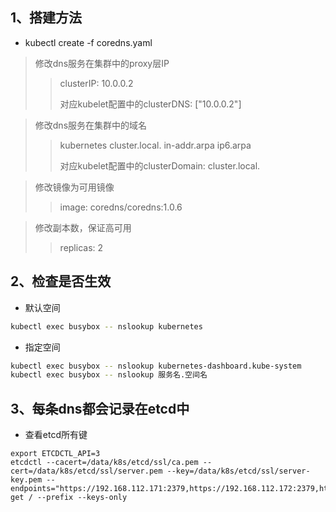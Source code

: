 ## 1、搭建方法
* kubectl create -f coredns.yaml
>修改dns服务在集群中的proxy层IP
>>clusterIP: 10.0.0.2
>>
>>对应kubelet配置中的clusterDNS: ["10.0.0.2"]

>修改dns服务在集群中的域名
>>kubernetes cluster.local. in-addr.arpa ip6.arpa
>>
>>对应kubelet配置中的clusterDomain: cluster.local.

>修改镜像为可用镜像
>>image: coredns/coredns:1.0.6

>
>修改副本数，保证高可用
>>replicas: 2

## 2、检查是否生效
* 默认空间
```bash
kubectl exec busybox -- nslookup kubernetes
```

* 指定空间
```bash
kubectl exec busybox -- nslookup kubernetes-dashboard.kube-system
kubectl exec busybox -- nslookup 服务名.空间名
```

## 3、每条dns都会记录在etcd中
* 查看etcd所有键
```
export ETCDCTL_API=3
etcdctl --cacert=/data/k8s/etcd/ssl/ca.pem --cert=/data/k8s/etcd/ssl/server.pem --key=/data/k8s/etcd/ssl/server-key.pem --endpoints="https://192.168.112.171:2379,https://192.168.112.172:2379,https://192.168.112.173:2379" get / --prefix --keys-only
```
